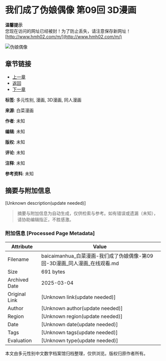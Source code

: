 # 我们成了伪娘偶像 第09回 3D漫画

**温馨提示**  
您现在访问的网址已经被封！为了防止丢失，请注意保存新网址！  
[http://www.hmh02.com/m/](http://www.hmh02.com/m/)

![伪娘偶像](image/svg/back-orange.svg)

## 章节链接
- [上一章](mh_read.php?mhid=25131&ji_no=7) 
- [返回](mh_read.php?mhid=25131) 
- [下一章](mh_read.php?mhid=25131&ji_no=9) 

**标签**: 多元性别, 漫画, 3D漫画, 同人漫画

**来源**: 白菜漫画

**作者**: 未知

**编辑**: 未知

**版权**: 未知

**评论**: 未知

**注释**: 未知

**参考资料**: 未知
<!-- tcd_original_link http://baicaimanhua.com/m/mh_read.php?mhid=25131&ji_no=8 -->


## 摘要与附加信息

<!-- tcd_abstract -->
[Unknown description(update needed)]
<!-- tcd_abstract_end -->

> 摘要与附加信息为自动生成，仅供检索与参考。如有错误或遗漏（未知），请协助编辑指正，不胜感激。

### 附加信息 [Processed Page Metadata]

| Attribute       | Value                                  |
|-----------------|----------------------------------------|
| Filename        | baicaimanhua_白菜漫画-我们成了伪娘偶像-第09回-3D漫画_同人漫画_在线观看.md                             |
| Size            | 691 bytes                           |
| Archived Date   | 2025-03-04                             |
| Original Link   | [Unknown link(update needed)]                       |
| Author          | [Unknown author(update needed)]                               |
| Region          | [Unknown region(update needed)]                               |
| Date            | [Unknown date(update needed)]                                 |
| Tags            | [Unknown tags(update needed)]                                 |
| Evaluation            | [Unknown type(update needed)]                                 |
<!-- tcd_table_end -->

本文由多元性别中文数字档案馆归档整理，仅供浏览。版权归原作者所有。

